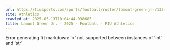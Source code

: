 ```yaml
---
url: https://fiusports.com/sports/football/roster/lamont-green-jr-/13243
site: Athletics
crawled_at: 2025-05-13T10:04:44.038685
title: Lamont Green Jr. - 2025 - Football - FIU Athletics
---
```


Error generating fit markdown: '<' not supported between instances of 'int' and 'str'